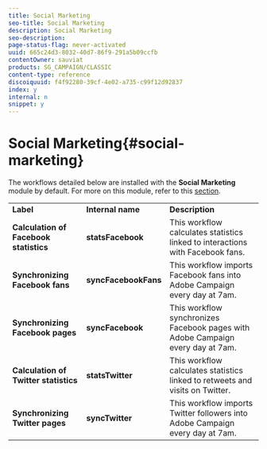 ```yaml
---
title: Social Marketing
seo-title: Social Marketing
description: Social Marketing
seo-description: 
page-status-flag: never-activated
uuid: 665c24d3-8032-40d7-86f9-291a5b09ccfb
contentOwner: sauviat
products: SG_CAMPAIGN/CLASSIC
content-type: reference
discoiquuid: f4f92280-39cf-4e02-a735-c99f12d92837
index: y
internal: n
snippet: y
---
```


# Social Marketing{#social-marketing}

The workflows detailed below are installed with the **Social Marketing** module by default. For more on this module, refer to this [section](../../social/using/starting-workflows.md).

<table> 
 <tbody> 
  <tr> 
   <td> <strong>Label</strong><br /> </td> 
   <td> <strong>Internal name</strong><br /> </td> 
   <td> <strong>Description</strong><br /> </td> 
  </tr> 
  <tr> 
   <td> <strong>Calculation of Facebook statistics</strong><br /> </td> 
   <td> <strong>statsFacebook</strong><br /> </td> 
   <td> This workflow calculates statistics linked to interactions with Facebook fans.<br /> </td> 
  </tr> 
  <tr> 
   <td> <strong>Synchronizing Facebook fans</strong><br /> </td> 
   <td> <strong>syncFacebookFans</strong><br /> </td> 
   <td> This workflow imports Facebook fans into Adobe Campaign every day at 7am.<br /> </td> 
  </tr> 
  <tr> 
   <td> <strong>Synchronizing Facebook pages</strong><br /> </td> 
   <td> <strong>syncFacebook</strong><br /> </td> 
   <td> This workflow synchronizes Facebook pages with Adobe Campaign every day at 7am.<br /> </td> 
  </tr> 
  <tr> 
   <td> <strong>Calculation of Twitter statistics</strong><br /> </td> 
   <td> <strong>statsTwitter</strong><br /> </td> 
   <td> This workflow calculates statistics linked to retweets and visits on Twitter.<br /> </td> 
  </tr> 
  <tr> 
   <td> <strong>Synchronizing Twitter pages</strong><br /> </td> 
   <td> <strong>syncTwitter</strong><br /> </td> 
   <td> This workflow imports Twitter followers into Adobe Campaign every day at 7am.<br /> </td> 
  </tr> 
 </tbody> 
</table>

